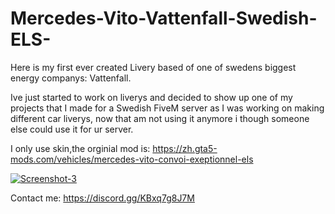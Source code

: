 # Mercedes-Vito-Vattenfall-Swedish-ELS-
Here is my first ever created Livery based of one of swedens biggest energy companys: Vattenfall. 

Ive just started to work on liverys and decided to show up one of my projects that I made for a Swedish FiveM server as I was working on making different car liverys, now that am not using it anymore i though someone else could use it for ur server. 

I only use skin,the orginial mod is:  https://zh.gta5-mods.com/vehicles/mercedes-vito-convoi-exeptionnel-els 



<a href="https://ibb.co/0qxgJsy"><img src="https://i.ibb.co/XXqhJYx/Screenshot-3.png" alt="Screenshot-3" border="0"></a>


Contact me: https://discord.gg/KBxq7g8J7M
